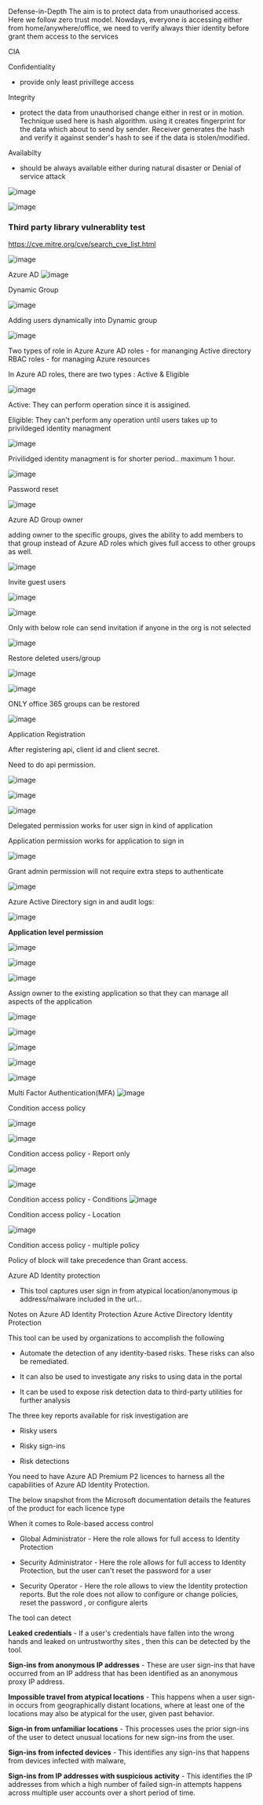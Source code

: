 
Defense-in-Depth
The aim is to protect data from unauthorised access. Here we follow zero trust model.
Nowdays, everyone is accessing either from home/anywhere/office, we need to verify always thier identity before grant them access to the services

CIA

Confidentiality
* provide only least privillege access

Integrity
* protect the data from unauthorised change either in rest or in motion. Technique used here is hash algorithm. using it creates fingerprint for the data which about to send by sender. Receiver generates the hash and verify it against sender's hash to see if the data is stolen/modified.

Availabilty
* should be always available either during natural disaster or Denial of service attack

![image](https://user-images.githubusercontent.com/38088886/133549956-1f742884-2655-4795-b43e-c30e1bf81fa9.png)


![image](https://user-images.githubusercontent.com/38088886/133741600-0f7d9ac9-5071-40ca-8340-f8dd961f80e4.png)


### Third party library vulnerablity test

https://cve.mitre.org/cve/search_cve_list.html


![image](https://user-images.githubusercontent.com/38088886/133916675-91954239-04fe-435a-aeb3-37bd8077c466.png)


Azure AD
![image](https://user-images.githubusercontent.com/38088886/135408855-68cce660-e240-436b-9250-701a910689c7.png)

Dynamic Group

![image](https://user-images.githubusercontent.com/38088886/135492120-2d95c6e5-efbd-4b7d-8374-08a910304728.png)

Adding users dynamically into Dynamic group

![image](https://user-images.githubusercontent.com/38088886/135492651-69802579-42fc-42bd-a34e-ff31bbec8b59.png)

Two types of role in Azure
Azure AD roles - for mananging Active directory
RBAC roles - for managing Azure resources

In Azure AD roles, there are two types : Active & Eligible

![image](https://user-images.githubusercontent.com/38088886/135563527-916fe958-02ab-4fad-8750-c7fec1e57a33.png)

Active: They can perform operation since it is assigined.

Eligible: They can't perform any operation until users takes up to privildeged identity managment

![image](https://user-images.githubusercontent.com/38088886/135563784-d41b6a91-b66a-47bf-ab92-a1cd88851070.png)


Privilidged identity managment is for shorter period.. maximum 1 hour.

![image](https://user-images.githubusercontent.com/38088886/135563911-2a4a2103-0cd0-4fd1-ab61-c5ba289590dc.png)


Password reset

![image](https://user-images.githubusercontent.com/38088886/135564285-d94c75ca-54ed-47fa-8ea7-68c272fe37fc.png)

Azure AD Group owner

adding owner to the specific groups, gives the ability to add members to that group instead of Azure AD roles which gives full access to other groups as well.

![image](https://user-images.githubusercontent.com/38088886/135564679-690245ba-df76-4603-9cf5-cf0aa8025db8.png)


Invite guest users

![image](https://user-images.githubusercontent.com/38088886/135566011-01c79144-b945-4be4-963c-53a4e198597a.png)


![image](https://user-images.githubusercontent.com/38088886/135566136-6ecf7fd9-309b-44f5-8bb7-6e318a95cccd.png)

Only with below role can send invitation if anyone in the org is not selected

![image](https://user-images.githubusercontent.com/38088886/135566578-6d319d67-e576-421d-9911-4227ffe72337.png)


Restore deleted users/group

![image](https://user-images.githubusercontent.com/38088886/135566768-37909d70-ffda-418a-b494-2019bf489608.png)


![image](https://user-images.githubusercontent.com/38088886/135566935-ccfa6635-07ad-42ae-9800-6e460291b689.png)

ONLY office 365 groups can be restored

![image](https://user-images.githubusercontent.com/38088886/135567348-49669419-d01a-41b1-b6c6-56699cb37766.png)


Application Registration

After registering api, client id and client secret.

Need to do api permission.


![image](https://user-images.githubusercontent.com/38088886/135569053-601c31a1-ef02-4198-b361-ef9718b17985.png)


![image](https://user-images.githubusercontent.com/38088886/135569128-376eb24d-ef82-4ea3-a2dc-1bdf92f423e6.png)


![image](https://user-images.githubusercontent.com/38088886/135569190-d8865707-18b9-4bea-9733-b04dbacbeb4f.png)

Delegated permission works for user sign in kind of application

Application permission works for application to sign in

![image](https://user-images.githubusercontent.com/38088886/135570008-2d16de14-96b1-4d98-94f9-cc92ef49d189.png)



Grant admin permission will not require extra steps to authenticate


![image](https://user-images.githubusercontent.com/38088886/135569865-c175aec2-9ec9-4c56-97e5-20e344935e5c.png)

Azure Active Directory sign in and audit logs:

![image](https://user-images.githubusercontent.com/38088886/135961738-334229fc-4d11-49fb-9c9d-d5d324bb302b.png)


**Application level permission**

![image](https://user-images.githubusercontent.com/38088886/135961986-acfe52a7-957a-49a8-9bfe-4e592b920755.png)


![image](https://user-images.githubusercontent.com/38088886/135962152-12bf0edb-f2f9-4022-bdc2-7f55d7573896.png)

![image](https://user-images.githubusercontent.com/38088886/135962225-e00257d8-88c0-4ff9-b8a5-896891cbf0e1.png)


Assign owner to the existing application so that they can manage all aspects of the application

![image](https://user-images.githubusercontent.com/38088886/135962334-ad2ed0cc-90fa-409d-83f4-51e9bad7c8e1.png)

![image](https://user-images.githubusercontent.com/38088886/135962437-d4b3a3b0-8c30-4b0d-8324-adc856564273.png)

![image](https://user-images.githubusercontent.com/38088886/135962621-8786db97-5bf3-40b0-b83b-9a61e2b08925.png)

![image](https://user-images.githubusercontent.com/38088886/135962685-0d176cf6-cc1d-4ef4-9038-9212f12a4f85.png)

![image](https://user-images.githubusercontent.com/38088886/135962795-b6bfab52-e9ed-4ae5-b521-dec32560bdad.png)

Multi Factor Authentication(MFA)
![image](https://user-images.githubusercontent.com/38088886/136321972-cb16b2d5-c0ea-4304-b586-0ed8330630d1.png)

Condition access policy

![image](https://user-images.githubusercontent.com/38088886/136495098-4a093f19-75e4-48ae-bca4-5ae68aa3c402.png)

![image](https://user-images.githubusercontent.com/38088886/136495745-fc2e61b7-8db4-4768-91b3-0d7e09be6b7b.png)

Condition access policy - Report only

![image](https://user-images.githubusercontent.com/38088886/136496473-65ab55b7-758c-4a4e-8ddd-9215835aedce.png)

![image](https://user-images.githubusercontent.com/38088886/136496818-2956af19-475d-4e72-abf5-b8287c00c982.png)


Condition access policy - Conditions
![image](https://user-images.githubusercontent.com/38088886/136497364-07a414e0-6f83-4037-98e8-4d186edff77d.png)

Condition access policy - Location

![image](https://user-images.githubusercontent.com/38088886/136497987-7fa3dabe-5e8f-4e06-9fb2-812f4682373b.png)

Condition access policy - multiple policy

Policy of block will take precedence than Grant access.

Azure AD Identity protection
* This tool captures user sign in from atypical location/anonymous ip address/malware included in the url...

Notes on Azure AD Identity Protection
Azure Active Directory Identity Protection


This tool can be used by organizations to accomplish the following

* Automate the detection of any identity-based risks. These risks can also be remediated.

* It can also be used to investigate any risks to using data in the portal

* It can be used to expose risk detection data to third-party utilities for further analysis

The three key reports available for risk investigation are

* Risky users

* Risky sign-ins

* Risk detections

You need to have Azure AD Premium P2 licences to harness all the capabilities of Azure AD Identity Protection.

The below snapshot from the Microsoft documentation details the features of the product for each licence type


When it comes to Role-based access control

* Global Administrator - Here the role allows for full access to Identity Protection

* Security Administrator - Here the role allows for full access to Identity Protection, but the user can't reset the password for a user

* Security Operator - Here the role allows to view the Identity protection reports. But the role does not allow to configure or change policies, reset the password , or configure alerts




The tool can detect

**Leaked credentials** - If a user's credentials have fallen into the wrong hands and leaked on untrustworthy sites , then this can be detected by the tool.

**Sign-ins from anonymous IP addresses** - These are user sign-ins that have occurred from an IP address that has been identified as an anonymous proxy IP address.

**Impossible travel from atypical locations** - This happens when a user sign-in occurs from geographically distant locations, where at least one of the locations may also be atypical for the user, given past behavior.

**Sign-in from unfamiliar locations** - This processes uses the prior sign-ins of the user to detect unusual locations for new sign-ins from the user.

**Sign-ins from infected devices** - This identifies any sign-ins that happens from devices infected with malware,

**Sign-ins from IP addresses with suspicious activity** - This identifies the IP addresses from which a high number of failed sign-in attempts happens across multiple user accounts over a short period of time.




















